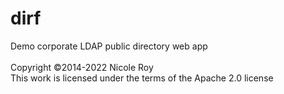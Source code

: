 # dirf
Demo corporate LDAP public directory web app
<br /> 
<br />
Copyright ©2014-2022 Nicole Roy<br />
This work is licensed under the terms of the Apache 2.0 license
